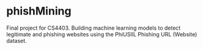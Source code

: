 # phishMining
Final project for CS4403. Building machine learning models to detect legitimate and phishing websites using the PhiUSIIL Phishing URL (Website) dataset.
